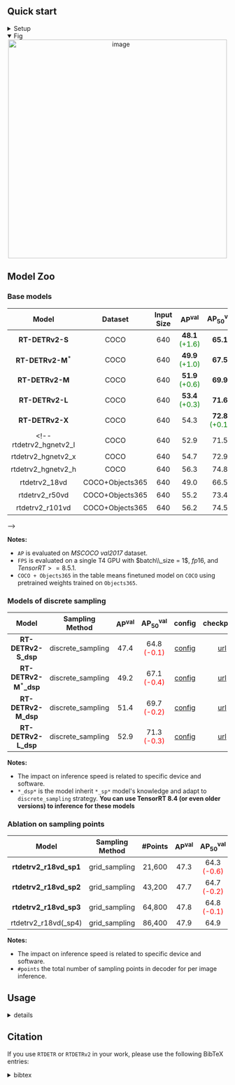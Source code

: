 
## Quick start

<details >
<summary>Setup</summary>

```shell

pip install -r requirements.txt
```

The following is the corresponding `torch` and `torchvision` versions.
`rtdetr` | `torch` | `torchvision`
|---|---|---|
| `-` | `2.4` | `0.19` |
| `-` | `2.2` | `0.17` |
| `-` | `2.1` | `0.16` |
| `-` | `2.0` | `0.15` |

</details>

<details open>
<summary>Fig</summary>

<div align="center">
<img width="500" alt="image" src="https://github.com/user-attachments/assets/437877e9-1d4f-4d30-85e8-aafacfa0ec56">
</div>

</details>


## Model Zoo

### Base models

| Model | Dataset | Input Size | AP<sup>val</sup> | AP<sub>50</sub><sup>val</sup> | #Params(M) | FPS | config| checkpoint | 
| :---: | :---: | :---: | :---: | :---: | :---: | :---: | :---: |:---: |
**RT-DETRv2-S** | COCO | 640 | **48.1** <font color=green>(+1.6)</font> | **65.1** | 20 | 217 | [config](./configs/rtdetrv2/rtdetrv2_r18vd_120e_coco.yml) | [url](https://github.com/lyuwenyu/storage/releases/download/v0.2/rtdetrv2_r18vd_120e_coco_rerun_48.1.pth) |
**RT-DETRv2-M**<sup>*<sup> | COCO | 640 | **49.9** <font color=green>(+1.0)</font> | **67.5** | 31 | 161 | [config](./configs/rtdetrv2/rtdetrv2_r34vd_120e_coco.yml) | [url](https://github.com/lyuwenyu/storage/releases/download/v0.1/rtdetrv2_r34vd_120e_coco_ema.pth)
**RT-DETRv2-M** | COCO | 640 | **51.9** <font color=green>(+0.6)</font> | **69.9** | 36 | 145 | [config](./configs/rtdetrv2/rtdetrv2_r50vd_m_7x_coco.yml) | [url](https://github.com/lyuwenyu/storage/releases/download/v0.1/rtdetrv2_r50vd_m_7x_coco_ema.pth)
**RT-DETRv2-L** | COCO | 640 | **53.4** <font color=green>(+0.3)</font> | **71.6** | 42 | 108 | [config](./configs/rtdetrv2/rtdetrv2_r50vd_6x_coco.yml) | [url](https://github.com/lyuwenyu/storage/releases/download/v0.1/rtdetrv2_r50vd_6x_coco_ema.pth)
**RT-DETRv2-X** | COCO | 640 | 54.3 | **72.8** <font color=green>(+0.1)</font> | 76 | 74 | [config](./configs/rtdetrv2/rtdetrv2_r101vd_6x_coco.yml) | [url](https://github.com/lyuwenyu/storage/releases/download/v0.1/rtdetrv2_r101vd_6x_coco_from_paddle.pth)
<!-- rtdetrv2_hgnetv2_l | COCO | 640 | 52.9 | 71.5 | 32 | 114 | [url<sup>*</sup>](https://github.com/lyuwenyu/storage/releases/download/v0.1/rtdetrv2_hgnetv2_l_6x_coco_from_paddle.pth) 
rtdetrv2_hgnetv2_x | COCO | 640 | 54.7 | 72.9 | 67 | 74 | [url<sup>*</sup>](https://github.com/lyuwenyu/storage/releases/download/v0.1/rtdetrv2_hgnetv2_x_6x_coco_from_paddle.pth) 
rtdetrv2_hgnetv2_h | COCO | 640 | 56.3 | 74.8 | 123 | 40 | [url<sup>*</sup>](https://github.com/lyuwenyu/storage/releases/download/v0.1/rtdetrv2_hgnetv2_h_6x_coco_from_paddle.pth) 
rtdetrv2_18vd | COCO+Objects365 | 640 | 49.0 | 66.5 | 20 | 217 | [url<sup>*</sup>](https://github.com/lyuwenyu/storage/releases/download/v0.1/rtdetrv2_r18vd_5x_coco_objects365_from_paddle.pth)
rtdetrv2_r50vd | COCO+Objects365 | 640 | 55.2 | 73.4 | 42 | 108 | [url<sup>*</sup>](https://github.com/lyuwenyu/storage/releases/download/v0.1/rtdetrv2_r50vd_2x_coco_objects365_from_paddle.pth)
rtdetrv2_r101vd | COCO+Objects365 | 640 | 56.2 | 74.5 | 76 | 74 | [url<sup>*</sup>](https://github.com/lyuwenyu/storage/releases/download/v0.1/rtdetrv2_r101vd_2x_coco_objects365_from_paddle.pth)
 -->

**Notes:**
- `AP` is evaluated on *MSCOCO val2017* dataset.
- `FPS` is evaluated on a single T4 GPU with $batch\\_size = 1$, $fp16$, and $TensorRT>=8.5.1$.
- `COCO + Objects365` in the table means finetuned model on `COCO` using pretrained weights trained on `Objects365`.



### Models of discrete sampling

| Model | Sampling Method | AP<sup>val</sup> | AP<sub>50</sub><sup>val</sup> | config| checkpoint 
| :---: | :---: | :---: | :---: | :---: | :---: |
**RT-DETRv2-S_dsp** | discrete_sampling | 47.4 | 64.8 <font color=red>(-0.1)</font> | [config](./configs/rtdetrv2/rtdetrv2_r18vd_dsp_3x_coco.yml) | [url](https://github.com/lyuwenyu/storage/releases/download/v0.1/rtdetrv2_r18vd_dsp_3x_coco.pth)
**RT-DETRv2-M**<sup>*</sup>**_dsp** | discrete_sampling | 49.2 | 67.1 <font color=red>(-0.4)</font> | [config](./configs/rtdetrv2/rtdetrv2_r34vd_dsp_1x_coco.yml) | [url](https://github.com/lyuwenyu/storage/releases/download/v0.1/rrtdetrv2_r34vd_dsp_1x_coco.pth)
**RT-DETRv2-M_dsp** | discrete_sampling | 51.4 | 69.7 <font color=red>(-0.2)</font> | [config](./configs/rtdetrv2/rtdetrv2_r50vd_m_dsp_3x_coco.yml) | [url](https://github.com/lyuwenyu/storage/releases/download/v0.1/rtdetrv2_r50vd_m_dsp_3x_coco.pth)
**RT-DETRv2-L_dsp** | discrete_sampling | 52.9 | 71.3 <font color=red>(-0.3)</font> |[config](./configs/rtdetrv2/rtdetrv2_r50vd_dsp_1x_coco.yml)| [url](https://github.com/lyuwenyu/storage/releases/download/v0.1/rtdetrv2_r50vd_dsp_1x_coco.pth)


<!-- **rtdetrv2_r18vd_dsp1** | discrete_sampling | 21600 | 46.3 | 63.9 | [url](https://github.com/lyuwenyu/storage/releases/download/v0.1/rtdetrv2_r18vd_dsp1_1x_coco.pth) -->

<!-- rtdetrv2_r18vd_dsp1 | discrete_sampling | 21600 | 45.5 | 63.0 | 4.34 | [url](https://github.com/lyuwenyu/storage/releases/download/v0.1/rtdetrv2_r18vd_dsp1_120e_coco.pth) -->
<!-- 4.3 -->

**Notes:**
- The impact on inference speed is related to specific device and software.
- `*_dsp*` is the model inherit `*_sp*` model's knowledge and adapt to `discrete_sampling` strategy. **You can use TensorRT 8.4 (or even older versions) to inference for these models**
<!-- - `grid_sampling` use `grid_sample` to sample attention map, `discrete_sampling` use `index_select` method to sample attention map.  -->


### Ablation on sampling points

<!-- Flexible samping strategy in cross attenstion layer for devices that do **not** optimize (or not support) `grid_sampling` well. You can choose models based on specific scenarios and the trade-off between speed and accuracy. -->

| Model | Sampling Method | #Points | AP<sup>val</sup> | AP<sub>50</sub><sup>val</sup> | checkpoint 
| :---: | :---: | :---: | :---: | :---: | :---: |
**rtdetrv2_r18vd_sp1** | grid_sampling | 21,600 | 47.3 | 64.3 <font color=red>(-0.6) | [url](https://github.com/lyuwenyu/storage/releases/download/v0.1/rtdetrv2_r18vd_sp1_120e_coco.pth)
**rtdetrv2_r18vd_sp2** | grid_sampling | 43,200 | 47.7 | 64.7 <font color=red>(-0.2) | [url](https://github.com/lyuwenyu/storage/releases/download/v0.1/rtdetrv2_r18vd_sp2_120e_coco.pth)
**rtdetrv2_r18vd_sp3** | grid_sampling | 64,800 | 47.8 | 64.8 <font color=red>(-0.1) | [url](https://github.com/lyuwenyu/storage/releases/download/v0.1/rtdetrv2_r18vd_sp3_120e_coco.pth)
rtdetrv2_r18vd(_sp4)| grid_sampling | 86,400 | 47.9 | 64.9 | [url](https://github.com/lyuwenyu/storage/releases/download/v0.1/rtdetrv2_r18vd_120e_coco.pth) 

**Notes:**
- The impact on inference speed is related to specific device and software.
- `#points` the total number of sampling points in decoder for per image inference.


## Usage
<details>
<summary> details </summary>

<!-- <summary>1. Training </summary> -->
1. Training
```shell
CUDA_VISIBLE_DEVICES=0,1,2,3 torchrun --master_port=9909 --nproc_per_node=4 tools/train.py -c path/to/config --use-amp --seed=0 &> log.txt 2>&1 &
```

<!-- <summary>2. Testing </summary> -->
2. Testing
```shell
CUDA_VISIBLE_DEVICES=0,1,2,3 torchrun --master_port=9909 --nproc_per_node=4 tools/train.py -c path/to/config -r path/to/checkpoint --test-only
```

<!-- <summary>3. Tuning </summary> -->
3. Tuning
```shell
CUDA_VISIBLE_DEVICES=0,1,2,3 torchrun --master_port=9909 --nproc_per_node=4 tools/train.py -c path/to/config -t path/to/checkpoint --use-amp --seed=0 &> log.txt 2>&1 &
```

<!-- <summary>4. Export onnx </summary> -->
4. Export onnx
```shell
python tools/export_onnx.py -c path/to/config -r path/to/checkpoint --check
```

<!-- <summary>5. Inference </summary> -->
5. Inference

Support torch, onnxruntime, tensorrt and openvino, see details in *references/deploy*
```shell
python references/deploy/rtdetrv2_onnxruntime.py --onnx-file=model.onnx --im-file=xxxx
python references/deploy/rtdetrv2_tensorrt.py --trt-file=model.trt --im-file=xxxx
python references/deploy/rtdetrv2_torch.py -c path/to/config -r path/to/checkpoint --im-file=xxx --device=cuda:0
```
</details>



## Citation
If you use `RTDETR` or `RTDETRv2` in your work, please use the following BibTeX entries:

<details>
<summary> bibtex </summary>

```latex
@misc{lv2023detrs,
      title={DETRs Beat YOLOs on Real-time Object Detection},
      author={Wenyu Lv and Shangliang Xu and Yian Zhao and Guanzhong Wang and Jinman Wei and Cheng Cui and Yuning Du and Qingqing Dang and Yi Liu},
      year={2023},
      eprint={2304.08069},
      archivePrefix={arXiv},
      primaryClass={cs.CV}
}

@misc{lv2024rtdetrv2improvedbaselinebagoffreebies,
      title={RT-DETRv2: Improved Baseline with Bag-of-Freebies for Real-Time Detection Transformer}, 
      author={Wenyu Lv and Yian Zhao and Qinyao Chang and Kui Huang and Guanzhong Wang and Yi Liu},
      year={2024},
      eprint={2407.17140},
      archivePrefix={arXiv},
      primaryClass={cs.CV},
      url={https://arxiv.org/abs/2407.17140}, 
}
```
</details>
